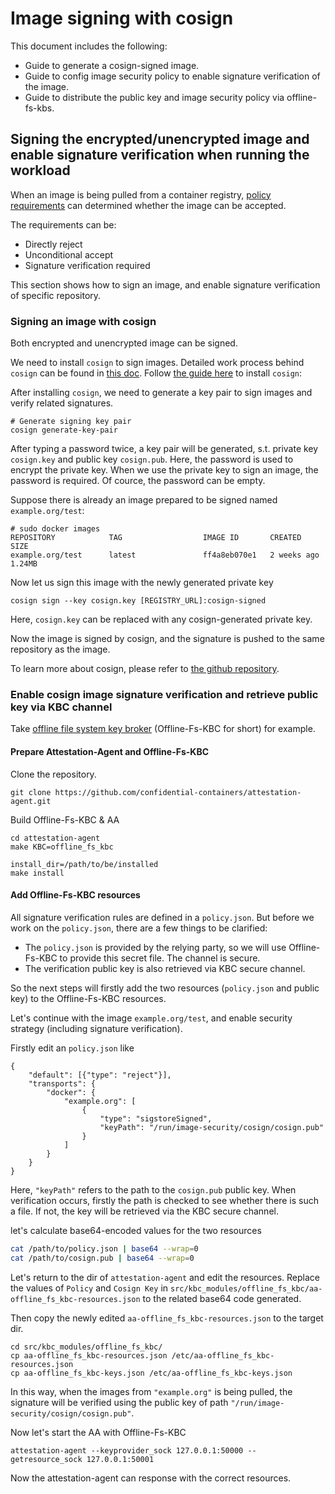 # Image signing with cosign

This document includes the following:
* Guide to generate a cosign-signed image.
* Guide to config image security policy to enable signature verification of the image.
* Guide to distribute the public key and image security policy via offline-fs-kbs.

## Signing the encrypted/unencrypted image and enable signature verification when running the workload

When an image is being pulled from a container registry, [policy requirements](https://github.com/containers/image/blob/main/docs/containers-policy.json.5.md#policy-requirements)
can determined whether the image can be accepted.

The requirements can be:

* Directly reject
* Unconditional accept
* Signature verification required

This section shows how to sign an image, and enable signature verification of specific repository.

### Signing an image with cosign

Both encrypted and unencrypted image can be signed.

We need to install `cosign` to sign images. Detailed work process behind `cosign` can be found in [this doc](https://github.com/confidential-containers/image-rs/tree/main/signature/src/mechanism/cosign).
Follow [the guide here](https://github.com/sigstore/cosign#installation) to install `cosign`:

After installing `cosign`, we need to generate a key pair to sign images and verify related signatures.

```
# Generate signing key pair
cosign generate-key-pair
```

After typing a password twice, a key pair will be generated, s.t. private key `cosign.key` and public key `cosign.pub`. 
Here, the password is used to encrypt the private key. 
When we use the private key to sign an image, the password is required. Of cource, the password can be empty.

Suppose there is already an image prepared to be signed named `example.org/test`:

```
# sudo docker images
REPOSITORY            TAG                  IMAGE ID       CREATED         SIZE
example.org/test      latest               ff4a8eb070e1   2 weeks ago     1.24MB
```
Now let us sign this image with the newly generated private key

```
cosign sign --key cosign.key [REGISTRY_URL]:cosign-signed
```

Here, `cosign.key` can be replaced with any cosign-generated private key.

Now the image is signed by cosign, and the signature is pushed to the same repository as the image.

To learn more about cosign, please refer to [the github repository](https://github.com/sigstore/cosign).

### Enable cosign image signature verification and retrieve public key via KBC channel

Take [offline file system key broker](https://github.com/confidential-containers/attestation-agent/tree/64c12fbecfe90ba974d5fe4896bf997308df298d/src/kbc_modules/offline_fs_kbc) (Offline-Fs-KBC for short) for example.

#### Prepare Attestation-Agent and Offline-Fs-KBC

Clone the repository.

```
git clone https://github.com/confidential-containers/attestation-agent.git
```

Build Offline-Fs-KBC & AA
```
cd attestation-agent
make KBC=offline_fs_kbc

install_dir=/path/to/be/installed
make install
```

#### Add Offline-Fs-KBC resources

All signature verification rules are defined in a `policy.json`. But before we work on
the `policy.json`, there are a few things to be clarified:
* The `policy.json` is provided by the relying party, so we will use Offline-Fs-KBC to provide
this secret file. The channel is secure.
* The verification public key is also retrieved via KBC secure channel.

So the next steps will firstly add the two resources (`policy.json` and public key) to the
Offline-Fs-KBC resources.

Let's continue with the image `example.org/test`, and enable security strategy (including signature verification).

Firstly edit an `policy.json` like

```
{
    "default": [{"type": "reject"}], 
    "transports": {
        "docker": {
            "example.org": [
                {
                    "type": "sigstoreSigned",
                    "keyPath": "/run/image-security/cosign/cosign.pub"
                }
            ]
        }
    }
}
```

Here, `"keyPath"` refers to the path to the `cosign.pub` public key. When verification
occurs, firstly the path is checked to see whether there is such a file. If not, the
key will be retrieved via the KBC secure channel.

let's calculate base64-encoded values for the two resources
```bash
cat /path/to/policy.json | base64 --wrap=0
cat /path/to/cosign.pub | base64 --wrap=0
```

Let's return to the dir of `attestation-agent` and edit the resources.
Replace the values of `Policy` and `Cosign Key` in `src/kbc_modules/offline_fs_kbc/aa-offline_fs_kbc-resources.json`
to the related base64 code generated. 

Then copy the newly edited `aa-offline_fs_kbc-resources.json` to the target dir.
```
cd src/kbc_modules/offline_fs_kbc/
cp aa-offline_fs_kbc-resources.json /etc/aa-offline_fs_kbc-resources.json
cp aa-offline_fs_kbc-keys.json /etc/aa-offline_fs_kbc-keys.json
```

In this way, when the images from `"example.org"` is being pulled,
the signature will be verified using the public key of path `"/run/image-security/cosign/cosign.pub"`.

Now let's start the AA with Offline-Fs-KBC

```
attestation-agent --keyprovider_sock 127.0.0.1:50000 --getresource_sock 127.0.0.1:50001
```

Now the attestation-agent can response with the correct resources.
